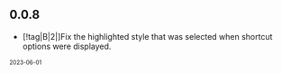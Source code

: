 ## 0.0.8

-   [!tag|B|2|]Fix the highlighted style that was selected when shortcut options were displayed.

<font size=1>2023-06-01</font>
